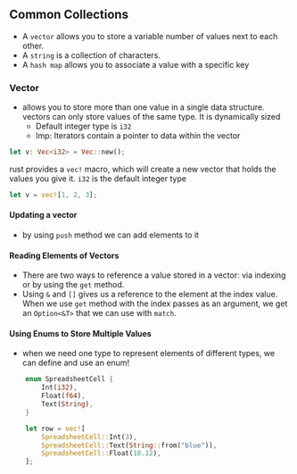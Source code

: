 ## Common Collections
- A `vector` allows you to store a variable number of values next to each other.
- A `string` is a collection of characters. 
- A `hash map` allows you to associate a value with a specific key

### Vector
- allows you to store more than one value in a single data structure. vectors can only store values of the same type. It is dynamically sized
  - Default integer type is `i32`
  - Imp: Iterators contain a pointer to data within the vector

```rust
let v: Vec<i32> = Vec::new();
```
rust provides a `vec!` macro, which will create a new vector that holds the values you give it. `i32` is the default integer type

```rust
let v = vec![1, 2, 3];
```
#### Updating a vector
- by using `push` method we can add elements to it

#### Reading Elements of Vectors
- There are two ways to reference a value stored in a vector: via indexing or by using the `get` method.
- Using `&` and `[]` gives us a reference to the element at the index value. When we use `get` method with the index passes as an argument, we get an `Option<&T>` that we can use with `match`. 

#### Using Enums to Store Multiple Values
- when we need one type to represent elements of different types, we can define and use an enum!
```rust
    enum SpreadsheetCell {
        Int(i32),
        Float(f64),
        Text(String),
    }

    let row = vec![
        SpreadsheetCell::Int(3),
        SpreadsheetCell::Text(String::from("blue")),
        SpreadsheetCell::Float(10.12),
    ];
```